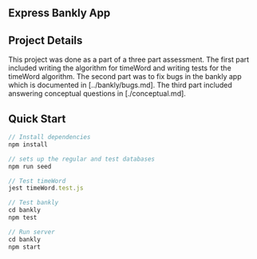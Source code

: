 ## Express Bankly App


## Project Details

This project was done as a part of a three part assessment. The first part included writing the algorithm for timeWord and writing tests for the timeWord algorithm. The second part was to fix bugs in the bankly app which is documented in [../bankly/bugs.md]. The third part included answering conceptual questions in [./conceptual.md].

## Quick Start
```javascript
// Install dependencies
npm install

// sets up the regular and test databases
npm run seed

// Test timeWord
jest timeWord.test.js

// Test bankly
cd bankly
npm test

// Run server
cd bankly
npm start

```
